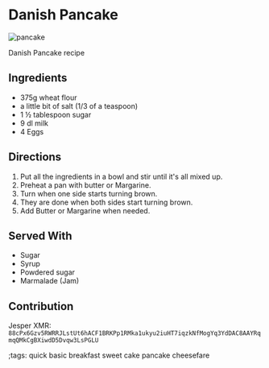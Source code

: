 # Danish Pancake

![pancake](pix/danish-pancake.webp)

Danish Pancake recipe

## Ingredients

- 375g wheat flour
- a little bit of salt (1/3 of a teaspoon)
- 1 ½ tablespoon sugar
- 9 dl milk
- 4 Eggs

## Directions
1. Put all the ingredients in a bowl and stir until it's all mixed up.
2. Preheat a pan with butter or Margarine.
3. Turn when one side starts turning brown.
4. They are done when both sides start turning brown.
5. Add Butter or Margarine when needed.

## Served With
- Sugar
- Syrup
- Powdered sugar
- Marmalade (Jam)

## Contribution

Jesper
XMR: `88cPx6Gzv5RWRRJLstUt6hACF1BRKPp1RMka1ukyu2iuHT7iqzkNfMogYq3YdDAC8AAYRqmqQMkCgBXiwdD5Dvqw3LsPGLU`

;tags: quick basic breakfast sweet cake pancake cheesefare
